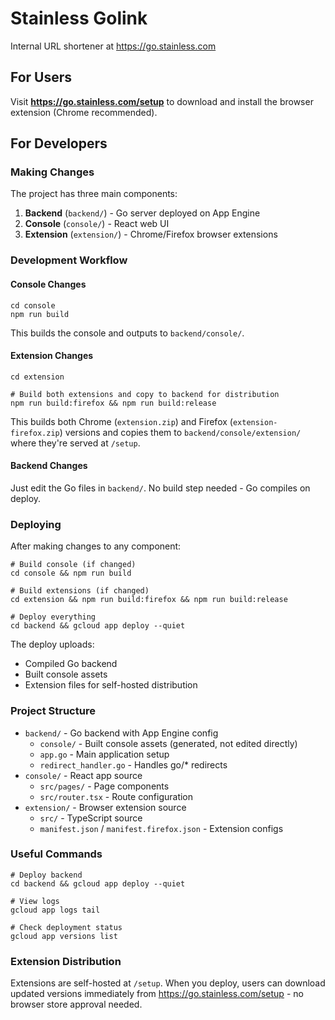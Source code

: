 # Stainless Golink

Internal URL shortener at https://go.stainless.com

## For Users

Visit **https://go.stainless.com/setup** to download and install the browser extension (Chrome recommended).

## For Developers

### Making Changes

The project has three main components:

1. **Backend** (`backend/`) - Go server deployed on App Engine
2. **Console** (`console/`) - React web UI
3. **Extension** (`extension/`) - Chrome/Firefox browser extensions

### Development Workflow

#### Console Changes

```shell
cd console
npm run build
```

This builds the console and outputs to `backend/console/`.

#### Extension Changes

```shell
cd extension

# Build both extensions and copy to backend for distribution
npm run build:firefox && npm run build:release
```

This builds both Chrome (`extension.zip`) and Firefox (`extension-firefox.zip`) versions and copies them to `backend/console/extension/` where they're served at `/setup`.

#### Backend Changes

Just edit the Go files in `backend/`. No build step needed - Go compiles on deploy.

### Deploying

After making changes to any component:

```shell
# Build console (if changed)
cd console && npm run build

# Build extensions (if changed)
cd extension && npm run build:firefox && npm run build:release

# Deploy everything
cd backend && gcloud app deploy --quiet
```

The deploy uploads:
- Compiled Go backend
- Built console assets
- Extension files for self-hosted distribution

### Project Structure

- `backend/` - Go backend with App Engine config
  - `console/` - Built console assets (generated, not edited directly)
  - `app.go` - Main application setup
  - `redirect_handler.go` - Handles go/* redirects
- `console/` - React app source
  - `src/pages/` - Page components
  - `src/router.tsx` - Route configuration
- `extension/` - Browser extension source
  - `src/` - TypeScript source
  - `manifest.json` / `manifest.firefox.json` - Extension configs

### Useful Commands

```shell
# Deploy backend
cd backend && gcloud app deploy --quiet

# View logs
gcloud app logs tail

# Check deployment status
gcloud app versions list
```

### Extension Distribution

Extensions are self-hosted at `/setup`. When you deploy, users can download updated versions immediately from https://go.stainless.com/setup - no browser store approval needed.